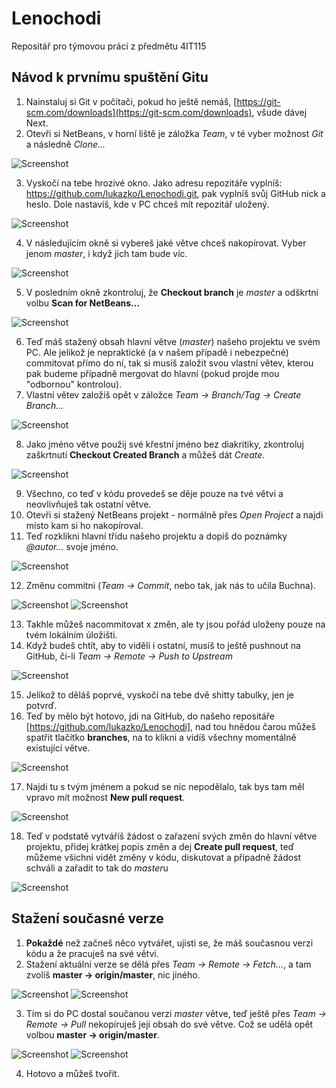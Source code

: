 # Lenochodi
Repositář pro týmovou práci z předmětu 4IT115



## Návod k prvnímu spuštění Gitu
1. Nainstaluj si Git v počítači, pokud ho ještě nemáš, [https://git-scm.com/downloads](https://git-scm.com/downloads), všude dávej Next.
2. Otevři si NetBeans, v horní liště je záložka *Team*, v té vyber možnost *Git* a následně *Clone...*

![Screenshot](Tutorial-img/00.png)

3. Vyskočí na tebe hrozivé okno. Jako adresu repozitáře vyplníš: https://github.com/lukazko/Lenochodi.git, pak vyplníš svůj GitHub nick a heslo. Dole nastavíš, kde v PC chceš mít repozitář uložený.

![Screenshot](Tutorial-img/01.png)

4. V následujícím okně si vybereš jaké větve chceš nakopírovat. Vyber jenom *master*, i když jich tam bude víc.

![Screenshot](Tutorial-img/02.png)

5. V posledním okně zkontroluj, že **Checkout branch** je *master* a odškrtni volbu **Scan for NetBeans...**

![Screenshot](Tutorial-img/03.png)

6. Teď máš stažený obsah hlavní větve (*master*) našeho projektu ve svém PC. Ale jelikož je nepraktické (a v našem případě i  nebezpečné) commitovat přímo do ní, tak si musíš založit svou vlastní větev, kterou pak budeme případně mergovat do hlavní (pokud projde mou "odbornou" kontrolou).
7. Vlastní větev založíš opět v záložce *Team -> Branch/Tag -> Create Branch...*

![Screenshot](Tutorial-img/04.png)

8. Jako jméno větve použij své křestní jméno bez diakritiky, zkontroluj zaškrtnutí **Checkout Created Branch** a můžeš dát *Create.*

![Screenshot](Tutorial-img/05.png)

9. Všechno, co teď v kódu provedeš se děje pouze na tvé větvi a neovlivňuješ tak ostatní větve.
10. Otevři si stažený NetBeans projekt - normálně přes *Open Project* a najdi místo kam si ho nakopíroval.
11. Teď rozklikni hlavní třídu našeho projektu a dopiš do poznámky *@autor...* svoje jméno.

![Screenshot](Tutorial-img/06.png)

12. Změnu commitni (*Team -> Commit*, nebo tak, jak nás to učila Buchna).

![Screenshot](Tutorial-img/07.png)
![Screenshot](Tutorial-img/08.png)

13. Takhle můžeš nacommitovat x změn, ale ty jsou pořád uloženy pouze na tvém lokálním úložišti.
14. Když budeš chtít, aby to viděli i ostatní, musíš to ještě pushnout na GitHub, či-li *Team -> Remote -> Push to Upstream*

![Screenshot](Tutorial-img/09.png)

15. Jelikož to děláš poprvé, vyskočí na tebe dvě shitty tabulky, jen je potvrď.
16. Teď by mělo být hotovo, jdi na GitHub, do našeho repositáře [https://github.com/lukazko/Lenochodi], nad tou hnědou čarou můžeš spatřit tlačítko **branches**, na to klikni a vidíš všechny momentálně existující větve.

![Screenshot](Tutorial-img/10.png)

17. Najdi tu s tvým jménem a pokud se nic nepodělalo, tak bys tam měl vpravo mít možnost **New pull request**.

![Screenshot](Tutorial-img/11.png)

18. Teď v podstatě vytváříš žádost o zařazení svých změn do hlavní větve projektu, přidej krátkej popis změn a dej **Create pull request**, teď můžeme všichni vidět změny v kódu, diskutovat a případně žádost schváli a zařadit to tak do *master*u

![Screenshot](Tutorial-img/12.png)



## Stažení současné verze
1. **Pokaždé** než začneš něco vytvářet, ujisti se, že máš současnou verzi kódu a že pracuješ na své větvi.
2. Stažení aktuální verze se dělá přes *Team -> Remote -> Fetch...*, a tam zvolíš **master -> origin/master**, nic jiného.

![Screenshot](Tutorial-img/13.png)
![Screenshot](Tutorial-img/14.png)

3. Tím si do PC dostal součanou verzi *master* větve, teď ještě přes *Team -> Remote -> Pull* nekopíruješ její obsah do své větve. Což se udělá opět volbou **master -> origin/master**.

![Screenshot](Tutorial-img/14.png)
![Screenshot](Tutorial-img/15.png)

4. Hotovo a můžeš tvořit.


